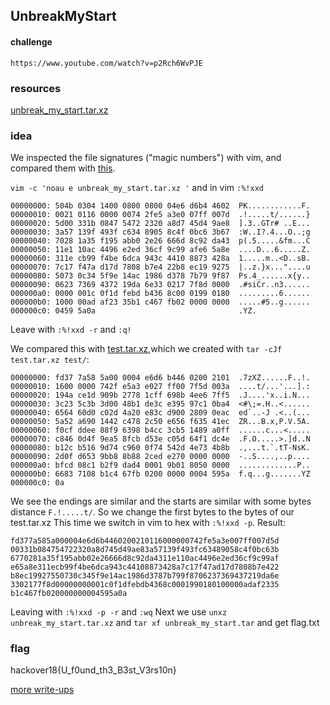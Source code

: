 ## UnbreakMyStart
#### challenge
```
https://www.youtube.com/watch?v=p2Rch6WvPJE
```

### resources
[unbreak_my_start.tar.xz](unbreak_my_start.tar.xz)

### idea
We inspected the file signatures ("magic numbers") with vim, and compared them with [this](https://www.garykessler.net/library/file_sigs.html).

```vim -c 'noau e unbreak_my_start.tar.xz '``` and in vim ```:%!xxd```

```
00000000: 504b 0304 1400 0800 0800 04e6 d6b4 4602  PK............F.
00000010: 0021 0116 0000 0074 2fe5 a3e0 07ff 007d  .!.....t/......}
00000020: 5d00 331b 0847 5472 2320 a8d7 45d4 9ae8  ].3..GTr# ..E...
00000030: 3a57 139f 493f c634 8905 8c4f 0bc6 3b67  :W..I?.4...O..;g
00000040: 7028 1a35 f195 abb0 2e26 666d 8c92 da43  p(.5.....&fm...C
00000050: 11e1 10ac 4496 e2ed 36cf 9c99 afe6 5a8e  ....D...6.....Z.
00000060: 311e cb99 f4be 6dca 943c 4410 8873 428a  1.....m..<D..sB.
00000070: 7c17 f47a d17d 7808 b7e4 22b8 ec19 9275  |..z.}x..."....u
00000080: 5073 0c34 5f9e 14ac 1986 d378 7b79 9f87  Ps.4_......x{y..
00000090: 0623 7369 4372 19da 6e33 0217 7f8d 0000  .#siCr..n3......
000000a0: 0000 001c 0f1d febd b436 8c00 0199 0180  .........6......
000000b0: 1000 00ad af23 35b1 c467 fb02 0000 0000  .....#5..g......
000000c0: 0459 5a0a                                .YZ.
```
Leave with ```:%!xxd -r``` and ```:q!```

We compared this with [test.tar.xz](test.tar.xz),which we created with ```tar -cJf test.tar.xz test/```:
```
00000000: fd37 7a58 5a00 0004 e6d6 b446 0200 2101  .7zXZ......F..!.
00000010: 1600 0000 742f e5a3 e027 ff00 7f5d 003a  ....t/...'...].:
00000020: 194a ce1d 909b 2778 1cff 698b 4ee6 7ff5  .J....'x..i.N...
00000030: 3c23 5c3b 3d00 48b1 de3c e395 97c1 0ba4  <#\;=.H..<......
00000040: 6564 60d0 c02d 4a20 e83c d900 2809 0eac  ed`..-J .<..(...
00000050: 5a52 a690 1442 c478 2c50 e656 f635 41ec  ZR...B.x,P.V.5A.
00000060: f0cf ddee 88f9 6398 b4cc 3cb5 1489 a0ff  ......c...<.....
00000070: c846 0d4f 9ea5 8fcb d53e c05d 64f1 dc4e  .F.O.....>.]d..N
00000080: b12c b516 9d74 c960 0f74 542d 4e73 4b8b  .,...t.`.tT-NsK.
00000090: 2d0f d653 9bb8 8b88 2ced e270 0000 0000  -..S....,..p....
000000a0: bfcd 08c1 b2f9 dad4 0001 9b01 8050 0000  .............P..
000000b0: 6683 7108 b1c4 67fb 0200 0000 0004 595a  f.q...g.......YZ
000000c0: 0a  
```
We see the endings are similar and the starts are similar with some bytes distance ```F.!.....t/```.
So we change the first bytes to the bytes of our test.tar.xz
This time we switch in vim to hex with ```:%!xxd -p```. Result:
```
fd377a585a000004e6d6b4460200210116000000742fe5a3e007ff007d5d
00331b084754722320a8d745d49ae83a57139f493fc63489058c4f0bc63b
6770281a35f195abb02e26666d8c92da4311e110ac4496e2ed36cf9c99af
e65a8e311ecb99f4be6dca943c44108873428a7c17f47ad17d7808b7e422
b8ec19927550730c345f9e14ac1986d3787b799f8706237369437219da6e
3302177f8d00000000001c0f1dfebdb4368c0001990180100000adaf2335
b1c467fb020000000004595a0a
```
Leaving with ```:%!xxd -p -r``` and ```:wq```
Next we use ```unxz unbreak_my_start.tar.xz``` and ```tar xf unbreak_my_start.tar``` and get flag.txt

### flag
hackover18{U_f0und_th3_B3st_V3rs10n}

[more write-ups](../../)
